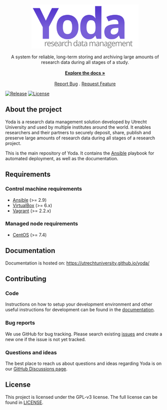 <br/>
<p align="center">
  <a href="https://github.com/UtrechtUniversity/yoda">
    <img src="docs/yoda.svg" alt="Yoda logo" width="340" height="140">
  </a>

  <p align="center">
    A system for reliable, long-term storing and archiving large amounts of research data during all stages of a study.
    <br/>
    <br/>
    <a href="https://utrechtuniversity.github.io/yoda/"><strong>Explore the docs »</strong></a>
    <br/>
    <br/>
    <a href="https://github.com/UtrechtUniversity/yoda/issues/new?assignees=&labels=bug+%3Abug%3A&template=bug_report.md&title=%5BBUG%5D">Report Bug</a>
    .
    <a href="https://github.com/UtrechtUniversity/yoda/issues/new?assignees=&labels=enhancement&template=feature_request.md&title=%5BFEATURE%5D">Request Feature</a>
  </p>
</p>

[![Release](https://img.shields.io/github/v/tag/UtrechtUniversity/yoda?sort=semver)](https://github.com/UtrechtUniversity/yoda/releases) [![License](https://img.shields.io/github/license/UtrechtUniversity/yoda.svg?maxAge=2592000)](/LICENSE)

## About the project
Yoda is a research data management solution developed by Utrecht University and used by multiple institutes around the world.
It enables researchers and their partners to securely deposit, share, publish and preserve large amounts of research data during all stages of a research project.

This is the main repository of Yoda. It contains the [Ansible](https://docs.ansible.com) playbook for automated deployment, as well as the documentation.

## Requirements
### Control machine requirements
* [Ansible](https://docs.ansible.com/ansible/intro_installation.html) (>= 2.9)
* [VirtualBox](https://www.virtualbox.org/manual/ch02.html) (>= 6.x)
* [Vagrant](https://www.vagrantup.com/docs/installation/) (>= 2.2.x)

### Managed node requirements
* [CentOS](https://www.centos.org/) (>= 7.4)

## Documentation
Documentation is hosted on: https://utrechtuniversity.github.io/yoda/

## Contributing
### Code
Instructions on how to setup your development environment and other useful instructions for development can be found in the [documentation](https://utrechtuniversity.github.io/yoda/development/setting-up-development-environment.html).

### Bug reports
We use GitHub for bug tracking.
Please search existing [issues](https://github.com/UtrechtUniversity/yoda/issues) and create a new one if the issue is not yet tracked.

### Questions and ideas

The best place to reach us about questions and ideas regarding Yoda is on our [GitHub Discussions page](https://github.com/utrechtuniversity/yoda/discussions).

## License
This project is licensed under the GPL-v3 license.
The full license can be found in [LICENSE](LICENSE).
